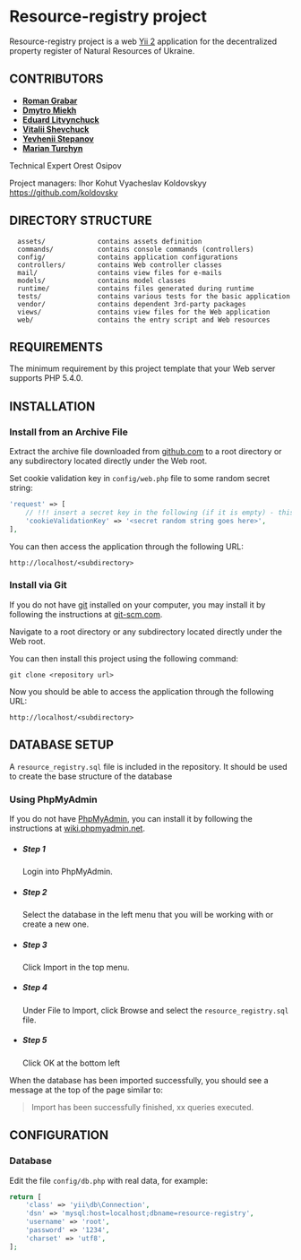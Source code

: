 Resource-registry project
============================

Resource-registry project is a web [Yii 2](http://www.yiiframework.com/) application for the 
decentralized property register of Natural Resources of Ukraine.

CONTRIBUTORS
------------

* **[Roman Grabar](https://github.com/romangrb)**
* **[Dmytro Miekh](https://github.com/Diedonne)**
* **[Eduard Litvynchuck](https://github.com/litvinchuck)**
* **[Vitalii Shevchuck](https://github.com/Vitashev)**
* **[Yevhenii Stepanov](https://github.com/tird)**
* **[Marian Turchyn](https://github.com/marianturchyn)**

Technical Expert
Orest Osipov

Project managers:
Ihor Kohut
Vyacheslav Koldovskyy https://github.com/koldovsky



DIRECTORY STRUCTURE
-------------------

      assets/             contains assets definition
      commands/           contains console commands (controllers)
      config/             contains application configurations
      controllers/        contains Web controller classes
      mail/               contains view files for e-mails
      models/             contains model classes
      runtime/            contains files generated during runtime
      tests/              contains various tests for the basic application
      vendor/             contains dependent 3rd-party packages
      views/              contains view files for the Web application
      web/                contains the entry script and Web resources



REQUIREMENTS
------------

The minimum requirement by this project template that your Web server supports PHP 5.4.0.


INSTALLATION
------------

### Install from an Archive File

Extract the archive file downloaded from [github.com](master.zip) to
a root directory or any subdirectory located directly under the Web root.

Set cookie validation key in `config/web.php` file to some random secret string:

```php
'request' => [
    // !!! insert a secret key in the following (if it is empty) - this is required by cookie validation
    'cookieValidationKey' => '<secret random string goes here>',
],
```

You can then access the application through the following URL:

~~~
http://localhost/<subdirectory>
~~~


### Install via Git

If you do not have [git](https://git-scm.com) installed on your computer, you may install it by following the instructions
at [git-scm.com](https://git-scm.com/downloads).

Navigate to a root directory or any subdirectory located directly under the Web root.

You can then install this project using the following command:

~~~
git clone <repository url>
~~~

Now you should be able to access the application through the following URL:

~~~
http://localhost/<subdirectory>
~~~


DATABASE SETUP
--------------

A `resource_registry.sql` file is included in the repository. It should be used to create the base structure
of the database

### Using PhpMyAdmin

If you do not have [PhpMyAdmin](https://www.phpmyadmin.net/), you can install it by following the instructions
at [wiki.phpmyadmin.net](http://wiki.phpmyadmin.net/pma/Quick_Install).

* ##### Step 1
  Login into PhpMyAdmin.
* ##### Step 2
  Select the database in the left menu that you will be working with or create a new one.
* ##### Step 3
  Click Import in the top menu.
* ##### Step 4
  Under File to Import, click Browse and select the `resource_registry.sql` file.
* ##### Step 5
  Click OK at the bottom left

When the database has been imported successfully, you should see a message at the top of the page similar to:
> Import has been successfully finished, xx queries executed.

CONFIGURATION
-------------

### Database

Edit the file `config/db.php` with real data, for example:

```php
return [
    'class' => 'yii\db\Connection',
    'dsn' => 'mysql:host=localhost;dbname=resource-registry',
    'username' => 'root',
    'password' => '1234',
    'charset' => 'utf8',
];
```

